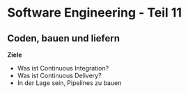 # Software Engineering - Teil 11

## Coden, bauen und liefern

**Ziele**
* Was ist Continuous Integration?
* Was ist Continuous Delivery?
* In der Lage sein, Pipelines zu bauen


